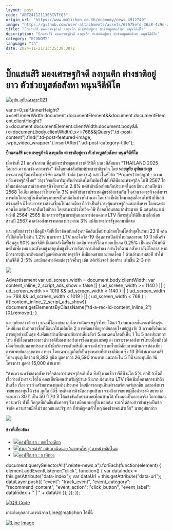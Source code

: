 ```yaml
---
layout: post
code: "ART2411211303IVTYQ3"
origin_url: "https://www.matichon.co.th/economy/news_4912749"
image: "https://github.com/user-attachments/assets/67675efd-36a8-4c9e-a5a3-61be4bdf0307"
title: "บิ๊กแสนสิริ มองเศรษฐกิจดี ลงทุนคึก ต่างชาติอยู่ยาว ตัวช่วยบูสต์อสังหา หนุนจีดีพีโต"
description: "บิ๊กแสนสิริ มองเศรษฐกิจดี ลงทุนคึก ต่างชาติอยู่ยาว ตัวช่วยบูสต์อสังหา หนุนจีดีพีโต"
category: "ECONOMY"
language: "th"
date: 2024-11-21T13:25:39.387Z
---
```


# บิ๊กแสนสิริ มองเศรษฐกิจดี ลงทุนคึก ต่างชาติอยู่ยาว ตัวช่วยบูสต์อสังหา หนุนจีดีพีโต

[![](https://www.matichon.co.th/wp-content/uploads/2024/11/อุทัย-อุทัยแสงสุข-021.jpg "อุทัย อุทัยแสงสุข-021")](https://www.matichon.co.th/wp-content/uploads/2024/11/อุทัย-อุทัยแสงสุข-021.jpg)

var x=0;self.innerHeight?x=self.innerWidth:document.documentElement&&document.documentElement.clientHeight?x=document.documentElement.clientWidth:document.body&&(x=document.body.clientWidth),x<=768&&jQuery(".td-post-content").find(".td-post-featured-image, .wpb\_video\_wrapper").insertAfter(".ud-post-category-title");

**บิ๊กแสนสิริ มองเศรษฐกิจดี ลงทุนคึก ต่างชาติอยู่ยาว ตัวช่วยบูสต์อสังหา หนุนจีดีพีโต**

เมื่อวันที่ 21 พฤศจิกายน ที่ศูนย์การประชุมแห่งชาติสิริกิติ์ บนเวทีสัมมนา “THAILAND 2025 โอกาส-ความหวัง-ความจริง” จัดโดยหนังสือพิมพ์ประชาชาติธุรกิจ โดย **นายอุทัย อุทัยแสงสุข** กรรมการผู้จัดการใหญ่ บริษัท แสนสิริ จำกัด (มหาชน) กล่าวในหัวข้อ “Propert Insight : ความหวังเศรษฐกิจไทย” ว่าธุรกิจอสังหาริมทรัพย์จะเติบโตสัมพันธ์ไปกับจีดีพีและเศรษฐกิจ ในปี 2567 ไอเอ็มเอฟคาดการณ์ว่าเศรษฐกิจไทยจะโต 2.8% แต่ยังช้าเมื่อเทียบกับประเทศในอาเซียน ส่วนปีหน้า 2568 ไอเอ็มเอฟมองว่าไทยจะโต 3% แต่ยังช้ากว่าประเทศคู่แข่งอีกเช่นกัน ในส่วนของธุรกิจอสังหาฯการเติบโตจะอยู่ในพื้นที่กรุงเทพฯเป็นหลักในช่วงที่ผ่านมา โดยช่วงที่เติบโตมากสุดคือรถไฟฟ้าบีทีเอสสร้างเสร็จ มีโครงการทางด่วนเชื่อมไปนอกเมือง ถือว่าเป็นสิ่งกระตุ้นเศรษฐกิจและอสังหาฯ โดยเฉพาะคอนโด แต่หลังจากนั้นเริ่มช้าลง โดยเฉพาะช่วงโควิด-19 ที่ยอดโอนตกมากประมาณ 9 แสนล้าน แต่หลังปี 2564-2565 มีมาตรการรัฐมากระตุ้นและการผ่อนคลาย LTV ก็กระตุ้นให้ดีขึ้นมาเล็กน้อย ส่วนปี 2567 คาดว่าอสังหาฯจะตกลงประมาณ 3% แม้มีมาตรการรัฐออกมาก็ตาม

นายอุทัยกล่าวว่า เมื่อดูปัจจัยที่เกี่ยวข้องกับอสังหาฯคือสินเชื่อบ้านปล่อยใหม่โตต่ำสุดในรอบ 23 ปี คาดทั้งปีเติบโตไม่เกิน 1.2% มาตรการ LTV และโควิด-19 ที่ฉุดการเปิดตัวใหม่ลดลงรอบ 10 ปี หนี้ครัวเรือนสูง 90% ของจีดีพี มีผลกำลังซื้อฟื้นช้า กดดันการบริโภค ดอกเบี้ยลด 0.25% เป็นแนวโน้มที่ดีแต่ไม่เพียงพอ และสังคมสูงอายุเพิ่มสูงขึ้นจากอัตราการเกิดต่ำลง อย่างไรก็ตาม อสังหาฯยังมีโอกาส หากมีการกระตุ้นจะเกิดผลทวีคูณต่อหลายภาคธุรกิจ ซึ่งมียอดขายและยอดโอน 1 ล้านล้านบาทต่อปี ทำให้เกิดจีดีพี 3-5% และมีผลทางอ้อมต่อธุรกิจอื่นๆ เช่น เฟอร์นิเจอร์ ก่อสร้าง เพิ่มขึ้น 2-3 เท่า

![](https://www.matichon.co.th/wp-content/uploads/2024/11/S__170598430_0.jpg)

Advertisement var ud\_screen\_width = document.body.clientWidth; var content\_inline\_2\_script\_ads\_show = false || ( ud\_screen\_width >= 1140 ) || ( ud\_screen\_width >= 1019 && ud\_screen\_width < 1140 ) || ( ud\_screen\_width >= 768 && ud\_screen\_width < 1019 ) || ( ud\_screen\_width < 768 ) ; if(!content\_inline\_2\_script\_ads\_show){ document.getElementsByClassName("td-a-rec-id-content\_inline\_2")\[0\].remove(); }

นายอุทัยกล่าวด้วยว่า ขณะที่โอกาสของอสังหาฯต่อเศรษฐกิจไทย ได้แก่ 1.เจนเนอเรชั่นเรนท์ที่คนรุ่นใหม่นิยมเช่ามากกว่าซื้อที่มีแนวโน้มเติบโต 2.การพัฒนาที่อยู่อาศัยตอบโจทย์ผู้สูงวัย 3.ความยั่งยืนและการอยู่อย่างเป็นสุข 4.พัฒนาบ้านที่เหมาะกับการเลี้ยงสัตว์ 5.ตลาดคนโสดที่เป็น 1 ใน 5 ของประชากรไทย ยังมีโอกาสของชาวต่างชาติที่มองหาอสังหาฯซื้อลงทุนและอยู่เอง เพราะราคาอสังหาฯไทยเอื้อมถึงได้เมื่อเทียบกับหลายประเทศ ยังมีบริการระดับพรีเมียม รวมถึงประเทศไทยมีศักยภาพด้านการท่องเที่ยว การแพทย์และสุขภาพ อาหาร โดยเฉพาะภูเก็ตที่เป็นจุดหมายที่ต่างชาตินิยม ซึ่ง 13 ปีที่ผ่านมาแสนสิริไปลงทุนภูเก็ตร่วม 8,382 ยูนิต มูลค่ากว่า 26,590 ล้านบาท และภายใน 5 ปีนี้จะลงทุนอีก 16 โครงการ มูลค่า 15,000 ล้านบาท

“ด้านความหวังของอสังหาฯคือต้องการเศรษฐกิจเติบโต​ ซึ่งรัฐบาลเชื่อว่าจีดีพีจะโต 5% ต่อปี ถ้าได้ก็เชื่อว่าอสังหาฯจะโตได้ ดอกเบี้ยพิเศษสำหรับกู้บ้านหลังแรก ผ่อนปรน LTV เพื่อเพิ่มโอกาสการเข้าถึงสินเชื่อ เรื่องการส่งเสริมการลงทุนต่างประเทศ โดยมีการลงทุนอินฟราสตรัคเจอร์มากขึ้น และอสังหาฯจะขยายลงทุนได้ เช่น ภูเก็ต อีอีซี จะเกิดการดึงนักลงทุนเข้ามา รวมถึงการขยายผู้ซื้อต่างชาติ ขยายเช่าระยะยาว 30 ปี เป็น 50 ปี 70 ปี ให้แข่งขันกับประเทศเพื่อนบ้านได้ ทั้งหมดเป็นความจริง โอกาสและความหวัง ทั้งนี้ วิกฤตที่เกิดขึ้นมันค่อยๆ ซึม เหมือนกบอยู่ในหม้อต้ม จะแก้ได้ต้องก้าวข้ามจุดเป็นข้อจำกัด ความร่วมมือไม่ว่าเอกชนและรัฐบาล ที่สำคัญคนตัวใหญ่ต้องช่วยคนตัวเล็ก” นายอุทัยกล่าว

![](https://www.matichon.co.th/wp-content/uploads/2024/11/S__170598445_0.jpg)

#### ข่าวที่เกี่ยวข้อง

*   [![](https://www.matichon.co.th/wp-content/uploads/2024/08/Online-bake-3.jpg)คอฟฟี่เบรก : ขอเรื่องเดียว](https://www.matichon.co.th/economy/news_4765286)
*   [![](https://www.matichon.co.th/wp-content/uploads/2024/08/online-051508.jpg)ทำเล ‘ราชดำริ’ กลับมาเฉิดฉาย ‘นายทุนใหญ่’ ดาหน้าพลิกโฉม](https://www.matichon.co.th/economy/news_4735959)
*   [![](https://www.matichon.co.th/wp-content/uploads/2024/06/break-12june.jpg)คอฟฟี่เบรก : นาทีทอง](https://www.matichon.co.th/economy/news_4622178)

document.querySelectorAll(".relate-news a").forEach(function(element) { element.addEventListener("click", function() { var dataIndex = this.getAttribute("data-index"); var dataUrl = this.getAttribute("data-url"); dataLayer.push({ "event": "track\_event", "event\_category": "recommend\_content", "event\_action": "click\_button", "event\_label": dataIndex + " | " + dataUrl }); }); });

[![QR Code](https://www.matichon.co.th/wp-content/uploads/2023/07/wob1371z.jpg)](https://lin.ee/ht0nDxX)

เกาะติดทุกสถานการณ์จาก Line@matichon ได้ที่นี่

[![Line Image](https://www.matichon.co.th/wp-content/uploads/2023/07/th.png)](https://lin.ee/ht0nDxX)
